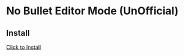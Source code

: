 # No Bullet Editor Mode (UnOfficial)

## Install

[Click to Install](https://www.remnote.com/plugins/no-bullet-editor-mode)